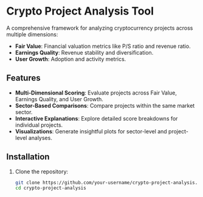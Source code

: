 # Crypto Project Analysis Tool

A comprehensive framework for analyzing cryptocurrency projects across multiple dimensions:
- **Fair Value**: Financial valuation metrics like P/S ratio and revenue ratio.
- **Earnings Quality**: Revenue stability and diversification.
- **User Growth**: Adoption and activity metrics.

## Features
- **Multi-Dimensional Scoring**: Evaluate projects across Fair Value, Earnings Quality, and User Growth.
- **Sector-Based Comparisons**: Compare projects within the same market sector.
- **Interactive Explanations**: Explore detailed score breakdowns for individual projects.
- **Visualizations**: Generate insightful plots for sector-level and project-level analyses.

## Installation
1. Clone the repository:
   ```bash
   git clone https://github.com/your-username/crypto-project-analysis.git
   cd crypto-project-analysis